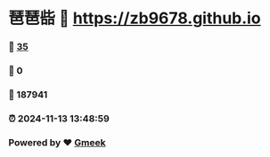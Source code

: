 # 琶琶啙 :link: https://zb9678.github.io 
### :page_facing_up: [35](https://zb9678.github.io/tag.html) 
### :speech_balloon: 0 
### :hibiscus: 187941 
### :alarm_clock: 2024-11-13 13:48:59 
### Powered by :heart: [Gmeek](https://github.com/Meekdai/Gmeek)
